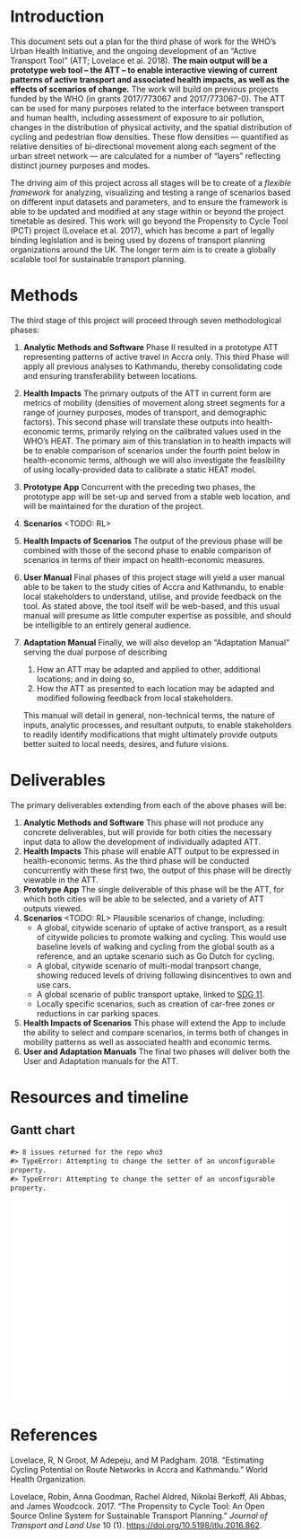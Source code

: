 
<!-- README.md is generated from README.Rmd. Please edit that file -->

# Introduction

This document sets out a plan for the third phase of work for the WHO’s
Urban Health Initiative, and the ongoing development of an “Active
Transport Tool” (ATT; Lovelace et al. 2018). **The main output will be a
prototype web tool – the ATT – to enable interactive viewing of current
patterns of active transport and associated health impacts, as well as
the effects of scenarios of change.** The work will build on previous
projects funded by the WHO (in grants 2017/773067 and 2017/773067-0).
The ATT can be used for many purposes related to the interface between
transport and human health, including assessment of exposure to air
pollution, changes in the distribution of physical activity, and the
spatial distribution of cycling and pedestrian flow densities. These
flow densities — quantified as relative densities of bi-directional
movement along each segment of the urban street network — are calculated
for a number of “layers” reflecting distinct journey purposes and modes.

The driving aim of this project across all stages will be to create of a
*flexible framework* for analyzing, visualizing and testing a range of
scenarios based on different input datasets and parameters, and to
ensure the framework is able to be updated and modified at any stage
within or beyond the project timetable as desired. This work will go
beyond the Propensity to Cycle Tool (PCT) project (Lovelace et al.
2017), which has become a part of legally binding legislation and is
being used by dozens of transport planning organizations around the UK.
The longer term aim is to create a globally scalable tool for
sustainable transport planning.

# Methods

The third stage of this project will proceed through seven
methodological phases:

1.  **Analytic Methods and Software** Phase II resulted in a prototype
    ATT representing patterns of active travel in Accra only. This third
    Phase will apply all previous analyses to Kathmandu, thereby
    consolidating code and ensuring transferability between locations.

2.  **Health Impacts** The primary outputs of the ATT in current form
    are metrics of mobility (densities of movement along street segments
    for a range of journey purposes, modes of transport, and demographic
    factors). This second phase will translate these outputs into
    health-economic terms, primarily relying on the calibrated values
    used in the WHO’s HEAT. The primary aim of this translation in to
    health impacts will be to enable comparison of scenarios under the
    fourth point below in health-economic terms, although we will also
    investigate the feasibility of using locally-provided data to
    calibrate a static HEAT model.

3.  **Prototype App** Concurrent with the preceding two phases, the
    prototype app will be set-up and served from a stable web location,
    and will be maintained for the duration of the project.

4.  **Scenarios** \<TODO: RL\>

5.  **Health Impacts of Scenarios** The output of the previous phase
    will be combined with those of the second phase to enable comparison
    of scenarios in terms of their impact on health-economic measures.

6.  **User Manual** Final phases of this project stage will yield a user
    manual able to be taken to the study cities of Accra and Kathmandu,
    to enable local stakeholders to understand, utilise, and provide
    feedback on the tool. As stated above, the tool itself will be
    web-based, and this usual manual will presume as little computer
    expertise as possible, and should be intelligible to an entirely
    general audience.

7.  **Adaptation Manual** Finally, we will also develop an “Adaptation
    Manual” serving the dual purpose of describing
    
    1)  How an ATT may be adapted and applied to other, additional
        locations; and in doing so,
    2)  How the ATT as presented to each location may be adapted and
        modified following feedback from local stakeholders.
    
    This manual will detail in general, non-technical terms, the nature
    of inputs, analytic processes, and resultant outputs, to enable
    stakeholders to readily identify modifications that might ultimately
    provide outputs better suited to local needs, desires, and future
    visions.

# Deliverables

The primary deliverables extending from each of the above phases will
be:

1.  **Analytic Methods and Software** This phase will not produce any
    concrete deliverables, but will provide for both cities the
    necessary input data to allow the development of individually
    adapted ATT.
2.  **Health Impacts** This phase will enable ATT output to be expressed
    in health-economic terms. As the third phase will be conducted
    concurrently with these first two, the output of this phase will be
    directly viewable in the ATT.
3.  **Prototype App** The single deliverable of this phase will be the
    ATT, for which both cities will be able to be selected, and a
    variety of ATT outputs viewed.
4.  **Scenarios** \<TODO: RL\> Plausible scenarios of change, including:
      - A global, citywide scenario of uptake of active transport, as a
        result of citywide policies to promote walking and cycling. This
        would use baseline levels of walking and cycling from the global
        south as a reference, and an uptake scenario such as Go Dutch
        for cycling.
      - A global, citywide scenario of multi-modal tranpsort change,
        showing reduced levels of driving following disincentives to own
        and use cars.
      - A global scenario of public transport uptake, linked to
        [SDG 11](https://sustainabledevelopment.un.org/sdg11).
      - Locally specific scenarios, such as creation of car-free zones
        or reductions in car parking spaces.
5.  **Health Impacts of Scenarios** This phase will extend the App to
    include the ability to select and compare scenarios, in terms both
    of changes in mobility patterns as well as associated health and
    economic terms.
6.  **User and Adaptation Manuals** The final two phases will deliver
    both the User and Adaptation manuals for the ATT.

# Resources and timeline

## Gantt chart

    #> 8 issues returned for the repo who3
    #> TypeError: Attempting to change the setter of an unconfigurable property.
    #> TypeError: Attempting to change the setter of an unconfigurable property.

![](README_files/figure-gfm/gantt-1.png)<!-- -->

# References

<div id="refs" class="references">

<div id="ref-lovelace_estimating_2018">

Lovelace, R, N Groot, M Adepeju, and M Padgham. 2018. “Estimating
Cycling Potential on Route Networks in Accra and Kathmandu.” World
Health Organization.

</div>

<div id="ref-lovelace_propensity_2017">

Lovelace, Robin, Anna Goodman, Rachel Aldred, Nikolai Berkoff, Ali
Abbas, and James Woodcock. 2017. “The Propensity to Cycle Tool: An Open
Source Online System for Sustainable Transport Planning.” *Journal of
Transport and Land Use* 10 (1). <https://doi.org/10.5198/jtlu.2016.862>.

</div>

</div>
